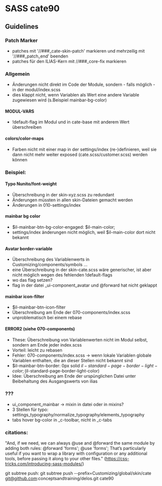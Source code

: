 # SASS cate90
## Guidelines

### Patch Marker
* patches mit '//###_cate-skin-patch' markieren und mehrzeilig mit '//###_patch_end' beenden
* patches für den ILIAS-Kern mit //###_core-fix markieren

### Allgemein
* Änderungen nicht direkt im Code der Module, sondern - falls möglich - in der modul/index.scss
* dies klappt nicht, wenn Variablen als Wert eine andere Variable zugewiesen wird (s.Beispiel mainbar-bg-color)

#### MODUL-VARS
* !default-flag im Modul und in cate-base mit anderem Wert überschreiben 

#### colors/color-maps 
* Farben nicht mit einer map in der settings/index (re-)definieren, weil sie dann nicht mehr weiter exposed (cate.scss/customer.scss) werden können

### Beispiel: 
#### Typo Nunito/font-weight 
* Überschreibung in der skin-xyz.scss zu redundant
* Änderungen müssten in allen skin-Dateien gemacht werden
* Änderungen in 010-settings/index 

#### mainbar bg color
* $il-mainbar-btn-bg-color-engaged: $il-main-color;
* settings/index änderungen nicht möglich, weil $il-main-color dort nicht bekannt

#### Avatar border-variable
* Überschreibung des Variablenwerts in Customizing/components/symbols ...
* eine Überschreibung in der skin-cate.scss wäre generischer, ist aber nicht möglich wegen des fehlenden !default-flags
* wo das flag setzen? 
* flag in der datei _ui-component_avatar und @forward hat nicht geklappt 

#### mainbar icon-filter
* $il-mainbar-btn-icon-filter
* Überschreibung am Ende der 070-components/index.scss
* unproblematisch bei einem rebase

#### ERROR2 (siehe 070-components)
* These: Überschreibung von Variablenwerten nicht im Modul selbst, sondern am Ende jeder index.scss
* Vorteil: leicht zu rebasen
* Fehler: 070-components/index.scss -> wenn lokale Variablen globale Variablen enthalten, die an dieser Stellen nicht bekannt sind
* $il-mainbar-btn-border: 0px solid $il-standard-page-border-light-color; ($il-standard-page-border-light-color)
* Idee: Überschreibung am Ende der urspünglichen Datei unter Beibehaltung des Ausgangswerts von ilias

### ???
* ui_component_mainbar -> mixin in datei oder in mixins?
* 3 Stellen für typo: settings_typography/normalize_typography/elements_typography
* tabs hover bg-color in _c-toolbar, nicht in _c-tabs

### citations:
"And, if we need, we can always @use and @forward the same module by adding both rules:
@forward 'forms';
@use 'forms';
That’s particularly useful if you want to wrap a library with configuration or any additional tools, before passing it along to your other files."
(https://css-tricks.com/introducing-sass-modules/)

git subtree push:
git subtree push --prefix=Customizing/global/skin/cate git@github.com:conceptsandtraining/delos.git cate90
